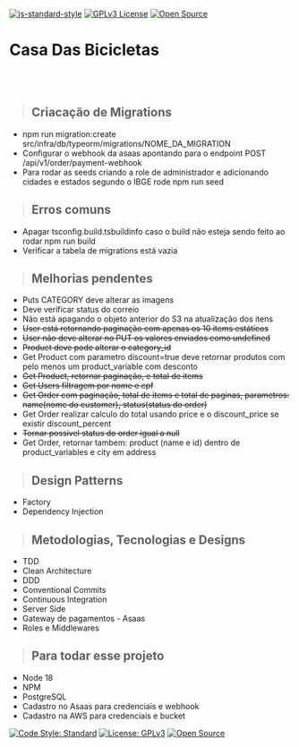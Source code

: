 [![js-standard-style](https://img.shields.io/badge/code%20style-standard-brightgreen.svg)](http://standardjs.com)
[![GPLv3 License](https://img.shields.io/badge/License-GPL%20v3-yellow.svg)](https://opensource.org/licenses/)
[![Open Source](https://badges.frapsoft.com/os/v1/open-source.svg?v=103)](https://opensource.org/)

# **Casa Das Bicicletas**

<br /><br />

> ## Criacação de Migrations
  * npm run migration:create src/infra/db/typeorm/migrations/NOME_DA_MIGRATION
  * Configurar o webhook da asaas apontando para o endpoint POST /api/v1/order/payment-webhook
  * Para rodar as seeds criando a role de administrador e adicionando cidades e estados segundo o IBGE rode npm run seed

  > ## Erros comuns
  * Apagar tsconfig.build.tsbuildinfo caso o build não esteja sendo feito ao rodar npm run build
  * Verificar a tabela de migrations está vazia

  > ## Melhorias pendentes
  * Puts CATEGORY deve alterar as imagens
  * Deve verificar status do correio
  * Não está apagando o objeto anterior do S3 na atualização dos itens
  * ~~User está retornando paginação com apenas os 10 items estáticos~~
  * ~~User não deve alterar no PUT os valores enviados como undefined~~
  * ~~Product deve pode alterar o category_id~~
  * Get Product com parametro discount=true deve retornar produtos com pelo menos um product_variable com desconto
  * ~~Get Product, retornar paginação, e total de items~~
  * ~~Get Users filtragem por nome e cpf~~
  * ~~Get Order com paginação, total de items e total de paginas, parametros: name(nome do customer), status(status do order)~~
  * Get Order realizar calculo do total usando price e o discount_price se existir discount_percent
  * ~~Tornar possivel status do order igual a null~~
  * Get Order, retornar tambem: product (name e id) dentro de product_variables e city em address

> ## Design Patterns

* Factory
* Dependency Injection


> ## Metodologias, Tecnologias e Designs

* TDD
* Clean Architecture
* DDD
* Conventional Commits
* Continuous Integration
* Server Side
* Gateway de pagamentos - Asaas
* Roles e Middlewares


> ## Para todar esse projeto

* Node 18
* NPM
* PostgreSQL
* Cadastro no Asaas para credenciais e webhook
* Cadastro na AWS para credenciais e bucket 

[![Code Style: Standard](https://img.shields.io/badge/code%20style-standard-brightgreen.svg)](http://standardjs.com)
[![License: GPLv3](https://img.shields.io/badge/License-GPL%20v3-yellow.svg)](https://opensource.org/licenses/)
[![Open Source](https://badges.frapsoft.com/os/v1/open-source.svg?v=103)](https://opensource.org/)

